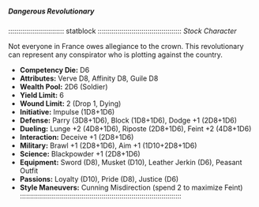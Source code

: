 ##### Dangerous Revolutionary

:::::::::::::::::::::::::::: statblock ::::::::::::::::::::::::::::::::::::::::::
*Stock Character*

Not everyone in France owes allegiance to the crown. This
revolutionary can represent any conspirator who is plotting against the
country.

- **Competency Die:** D6
- **Attributes:** Verve D8, Affinity D8, Guile D8
- **Wealth Pool:** 2D6 (Soldier)
- **Yield Limit:** 6
- **Wound Limit:** 2 (Drop 1, Dying)
- **Initiative:** Impulse (1D8+1D6)
- **Defense:** Parry (3D8+1D6), Block (1D8+1D6), Dodge +1 (2D8+1D6)
- **Dueling:** Lunge +2 (4D8+1D6), Riposte (2D8+1D6), Feint +2 (4D8+1D6)
- **Interaction:** Deceive +1 (2D8+1D6)
- **Military:** Brawl +1 (2D8+1D6), Aim +1 (1D10+2D8+1D6)
- **Science:** Blackpowder +1 (2D8+1D6)
- **Equipment:** Sword (D8), Musket (D10), Leather Jerkin (D6), Peasant Outfit
- **Passions:** Loyalty (D10), Pride (D8), Justice (D6)
- **Style Maneuvers:** Cunning Misdirection (spend 2 to maximize Feint)
:::::::::::::::::::::::::::::::::::::::::::::::::::::::::::::::::::::::::::::::::

